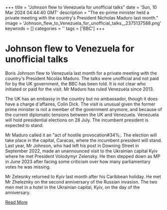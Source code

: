 +++
title = "Johnson flew to Venezuela for unofficial talks"
date = 'Sun, 10 Mar 2024 04:44:40 GMT'
description = "The ex-prime minister held a private meeting with the country's President Nicholas Maduro last month."
image = 'Johnson_flew_to_Venezuela_for_unofficial_talks__2375137588.png'
keywrods =  []
categories = ''
tags = ['BBC']
+++

# Johnson flew to Venezuela for unofficial talks

Boris Johnson flew to Venezuela last month for a private meeting with the country<bb>'s President Nicolás Maduro.
The talks were unofficial and not paid for by the UK government, the BBC has been told.
It is not clear who initiated or paid for the visit.
Mr Maduro has ruled Venezuela since 2013.

The UK has an embassy in the country but no ambassador, though it does have a charge d<bb>'affaires, Colin Dick.
The visit is unusual given the former prime minister is not a member of the government anymore, and because of the current diplomatic tensions between the UK and Venezuela.
Venezuela will hold presidential elections on 28 July.
The incumbent president is expected to stand.

Mr Maduro called it an <bb>"act of hostile provocation<bb>#34%;.
The election will take place in the capital, Caracas, where the incumbent president will stand.
Last year, Mr Johnson, who had left his post in Downing Street in September 2022, made an unannounced visit to the Ukrainian capital Kyiv where he met President Volodymyr Zelensky.
He then stepped down as MP in June 2023 after facing some criticism over how many parliamentary votes he was missing.

Mr Zelesnky returned to Kyiv last month after his Caribbean holiday.
He met Mr Zheleznky on the second anniversary of the Russian invasion.
The two men met in a hotel in the Ukrainian capital, Kyiv, on the day of the anniversary.


[Read More](https://www.bbc.co.uk/news/uk-politics-68526317)
